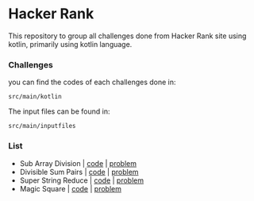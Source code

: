 # Hacker Rank

This repository to group all challenges done from Hacker Rank site using kotlin, primarily using kotlin language.


### Challenges
you can find the codes of each challenges done in: 

    src/main/kotlin 

The input files can be found in:
    
    src/main/inputfiles

### List
- Sub Array Division  | [code](https://github.com/bricklytics/hacker_rank/tree/main/HackerRank/src/main/kotlin/subarraydivision) | [problem](https://www.hackerrank.com/challenges/the-birthday-bar/problem)
- Divisible Sum Pairs | [code](https://github.com/bricklytics/hacker_rank/tree/main/HackerRank/src/main/kotlin/divisiblesumpair) | [problem](https://www.hackerrank.com/challenges/divisible-sum-pairs)
- Super String Reduce | [code](https://github.com/bricklytics/hacker_rank/tree/main/HackerRank/src/main/kotlin/superstringreduce) | [problem](https://www.hackerrank.com/challenges/reduced-string)
- Magic Square        | [code](https://github.com/bricklytics/hacker_rank/tree/main/HackerRank/src/main/kotlin/magicsquare) | [problem](https://www.hackerrank.com/challenges/magic-square-forming)
